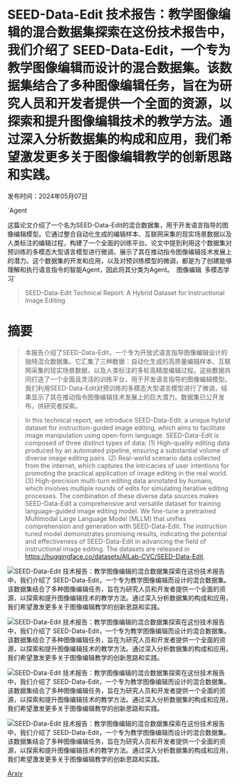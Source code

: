 # SEED-Data-Edit 技术报告：教学图像编辑的混合数据集探索在这份技术报告中，我们介绍了 SEED-Data-Edit，一个专为教学图像编辑而设计的混合数据集。该数据集结合了多种图像编辑任务，旨在为研究人员和开发者提供一个全面的资源，以探索和提升图像编辑技术的教学方法。通过深入分析数据集的构成和应用，我们希望激发更多关于图像编辑教学的创新思路和实践。

发布时间：2024年05月07日

`Agent

这篇论文介绍了一个名为SEED-Data-Edit的混合数据集，用于开发语言指导的图像编辑模型。它通过整合自动化生成的编辑样本、互联网采集的现实场景数据以及人类标注的编辑过程，构建了一个全面的训练平台。论文中提到利用这个数据集对预训练的多模态大型语言模型进行微调，展示了其在推动指令图像编辑技术发展上的潜力。这个数据集的开发和应用，以及对预训练模型的微调，都是为了创建能够理解和执行语言指令的智能Agent，因此将其分类为Agent。` `图像编辑` `多模态学习`

> SEED-Data-Edit Technical Report: A Hybrid Dataset for Instructional Image Editing

# 摘要

> 本报告介绍了SEED-Data-Edit，一个专为开放式语言指导图像编辑设计的独特混合数据集。它汇集了三种数据：自动化生成的高质量编辑样本、互联网采集的现实场景数据，以及人类标注的多轮高精度编辑过程。这些数据共同打造了一个全面且灵活的训练平台，用于开发语言指导的图像编辑模型。我们利用SEED-Data-Edit对预训练的多模态大型语言模型进行了微调，结果显示了其在推动指令图像编辑技术发展上的巨大潜力。数据集已公开发布，供研究者探索。

> In this technical report, we introduce SEED-Data-Edit: a unique hybrid dataset for instruction-guided image editing, which aims to facilitate image manipulation using open-form language. SEED-Data-Edit is composed of three distinct types of data: (1) High-quality editing data produced by an automated pipeline, ensuring a substantial volume of diverse image editing pairs. (2) Real-world scenario data collected from the internet, which captures the intricacies of user intentions for promoting the practical application of image editing in the real world. (3) High-precision multi-turn editing data annotated by humans, which involves multiple rounds of edits for simulating iterative editing processes. The combination of these diverse data sources makes SEED-Data-Edit a comprehensive and versatile dataset for training language-guided image editing model. We fine-tune a pretrained Multimodal Large Language Model (MLLM) that unifies comprehension and generation with SEED-Data-Edit. The instruction tuned model demonstrates promising results, indicating the potential and effectiveness of SEED-Data-Edit in advancing the field of instructional image editing. The datasets are released in https://huggingface.co/datasets/AILab-CVC/SEED-Data-Edit.

![SEED-Data-Edit 技术报告：教学图像编辑的混合数据集探索在这份技术报告中，我们介绍了 SEED-Data-Edit，一个专为教学图像编辑而设计的混合数据集。该数据集结合了多种图像编辑任务，旨在为研究人员和开发者提供一个全面的资源，以探索和提升图像编辑技术的教学方法。通过深入分析数据集的构成和应用，我们希望激发更多关于图像编辑教学的创新思路和实践。](../../..//opt/data/Projects/HuggingArxiv/paper_images/2405.04007/x1.png)

![SEED-Data-Edit 技术报告：教学图像编辑的混合数据集探索在这份技术报告中，我们介绍了 SEED-Data-Edit，一个专为教学图像编辑而设计的混合数据集。该数据集结合了多种图像编辑任务，旨在为研究人员和开发者提供一个全面的资源，以探索和提升图像编辑技术的教学方法。通过深入分析数据集的构成和应用，我们希望激发更多关于图像编辑教学的创新思路和实践。](../../..//opt/data/Projects/HuggingArxiv/paper_images/2405.04007/x2.png)

![SEED-Data-Edit 技术报告：教学图像编辑的混合数据集探索在这份技术报告中，我们介绍了 SEED-Data-Edit，一个专为教学图像编辑而设计的混合数据集。该数据集结合了多种图像编辑任务，旨在为研究人员和开发者提供一个全面的资源，以探索和提升图像编辑技术的教学方法。通过深入分析数据集的构成和应用，我们希望激发更多关于图像编辑教学的创新思路和实践。](../../..//opt/data/Projects/HuggingArxiv/paper_images/2405.04007/x3.png)

![SEED-Data-Edit 技术报告：教学图像编辑的混合数据集探索在这份技术报告中，我们介绍了 SEED-Data-Edit，一个专为教学图像编辑而设计的混合数据集。该数据集结合了多种图像编辑任务，旨在为研究人员和开发者提供一个全面的资源，以探索和提升图像编辑技术的教学方法。通过深入分析数据集的构成和应用，我们希望激发更多关于图像编辑教学的创新思路和实践。](../../..//opt/data/Projects/HuggingArxiv/paper_images/2405.04007/x4.png)

[Arxiv](https://arxiv.org/abs/2405.04007)